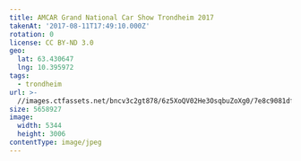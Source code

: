 ```yaml
---
title: AMCAR Grand National Car Show Trondheim 2017
takenAt: '2017-08-11T17:49:10.000Z'
rotation: 0
license: CC BY-ND 3.0
geo:
  lat: 63.430647
  lng: 10.395972
tags:
  - trondheim
url: >-
  //images.ctfassets.net/bncv3c2gt878/6z5XoQV02He3OsqbuZoXg0/7e8c9081df5932303df20d5d24578631/amcar-grand-national-car-show-trondheim-2017_35699625043_o
size: 5658927
image:
  width: 5344
  height: 3006
contentType: image/jpeg
---
```


